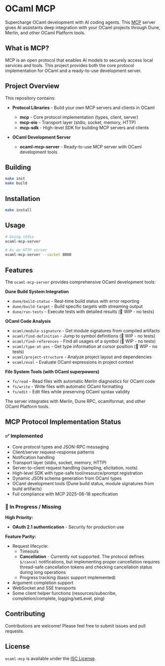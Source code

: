 # OCaml MCP

Supercharge OCaml development with AI coding agents. This [MCP](https://modelcontextprotocol.io/) server gives AI assistants deep integration with your OCaml projects through Dune, Merlin, and other OCaml Platform tools.

## What is MCP?

MCP is an open protocol that enables AI models to securely access local services and tools. This project provides both the core protocol implementation for OCaml and a ready-to-use development server.

## Project Overview

This repository contains:

- **Protocol Libraries** - Build your own MCP servers and clients in OCaml
  - **mcp** - Core protocol implementation (types, client, server)
  - **mcp-eio** - Transport layer (stdio, socket, memory, HTTP)
  - **mcp-sdk** - High-level SDK for building MCP servers and clients

- **OCaml Development Server**
  - **ocaml-mcp-server** - Ready-to-use MCP server with OCaml development tools


## Building

```bash
make init
make build
```

## Installation

```bash
make install
```

## Usage

```bash
# Using stdio
ocaml-mcp-server

# As an HTTP server
ocaml-mcp-server --socket 8080
```

## Features

The `ocaml-mcp-server` provides comprehensive OCaml development tools:

**Dune Build System Integration**
- `dune/build-status` - Real-time build status with error reporting
- `dune/build-target` - Build specific targets with streaming output
- `dune/run-tests` - Execute tests with detailed results (🚧 WIP - no tests)

**OCaml Code Analysis**
- `ocaml/module-signature` - Get module signatures from compiled artifacts
- `ocaml/find-definition` - Jump to symbol definitions (🚧 WIP - no tests)
- `ocaml/find-references` - Find all usages of a symbol (🚧 WIP - no tests)
- `ocaml/type-at-pos` - Get type information at cursor position (🚧 WIP - no tests)
- `ocaml/project-structure` - Analyze project layout and dependencies
- `ocaml/eval` - Evaluate OCaml expressions in project context

**File System Tools (with OCaml superpowers)**
- `fs/read` - Read files with automatic Merlin diagnostics for OCaml code
- `fs/write` - Write files with automatic OCaml formatting
- `fs/edit` - Edit files while preserving OCaml syntax validity

The server integrates with Merlin, Dune RPC, ocamlformat, and other OCaml Platform tools.

## MCP Protocol Implementation Status

### ✅ Implemented
- Core protocol types and JSON-RPC messaging
- Client/server request-response patterns  
- Notification handling
- Transport layer (stdio, socket, memory, HTTP)
- Server-to-client request handling (sampling, elicitation, roots)
- High-level SDK with type-safe tool/resource/prompt registration
- Dynamic JSON schema generation from OCaml types
- OCaml development tools (Dune build status, module signatures from build artifacts)
- Full compliance with MCP 2025-06-18 specification

### 🚧 In Progress / Missing

**High Priority:**
- **OAuth 2.1 authentication** - Security for production use

**Feature Parity:**
- Request lifecycle:
  - Timeouts
  - **Cancellation** - Currently not supported. The protocol defines `$/cancel` notifications, but implementing proper cancellation requires thread-safe cancellation tokens and checking cancellation status during long operations
  - Progress tracking (basic support implemented)
- Argument completion support
- WebSocket and SSE transports
- Some client helper functions (resources/subscribe, completion/complete, logging/setLevel, ping)

## Contributing

Contributions are welcome! Please feel free to submit issues and pull requests.

## License

`ocaml-mcp` is available under the [ISC License](LICENSE).
